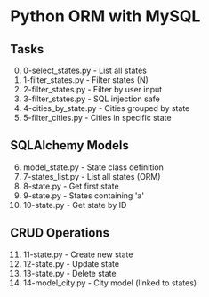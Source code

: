 # Python ORM with MySQL

## Tasks
0. 0-select_states.py - List all states
1. 1-filter_states.py - Filter states (N)
2. 2-filter_states.py - Filter by user input
3. 3-filter_states.py - SQL injection safe
4. 4-cities_by_state.py - Cities grouped by state
5. 5-filter_cities.py - Cities in specific state

## SQLAlchemy Models
6. model_state.py - State class definition
7. 7-states_list.py - List all states (ORM)
8. 8-state.py - Get first state
9. 9-state.py - States containing 'a'
10. 10-state.py - Get state by ID

## CRUD Operations
11. 11-state.py - Create new state
12. 12-state.py - Update state
13. 13-state.py - Delete state
14. 14-model_city.py - City model (linked to states)
